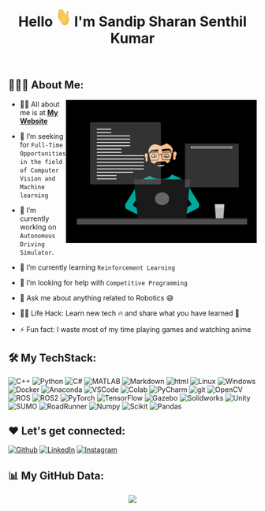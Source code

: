 <h1 align="center">Hello   <img src="https://raw.githubusercontent.com/ABSphreak/ABSphreak/master/gifs/Hi.gif" width="30px" height="40px">   I'm Sandip Sharan Senthil Kumar</h1>


<!-- <div align="center">
  <img src ="./banner.png" />
  
</div> -->

 <br/>

## 👨🏻‍💻 About Me:

<img  src="./thoughtworks-gif_dribbble.gif" height="290px" align="right" />

- 🙋‍♂️ All about me is at **[My Website](https://sandipsharan.vercel.app/)**

- 👯 I’m seeking for `Full-Time Opportunities in the field of Computer Vision and Machine learning`

- 🔭 I’m currently working on `Autonomous Driving Simulator`.

- 🌱 I’m currently learning `Reinforcement Learning`

- 🤔 I’m looking for help with `Competitive Programming`

- 💬 Ask me about anything related to Robotics :sweat_smile:

- 👨‍💻 Life Hack: Learn new tech :fire: and share what you have learned :tada:

- ⚡ Fun fact: I waste most of my time playing games and watching anime

## 🛠️ My TechStack:

<p>
<img alt="C++" src="https://img.shields.io/badge/C%2B%2B-00599C?style=for-the-badge&logo=c%2B%2B&logoColor=white" height="25px"/>
<img alt="Python" src="https://img.shields.io/badge/Python-14354C?style=for-the-badge&logo=python&logoColor=white" height="25px"/>
<img alt="C#" src="https://img.shields.io/badge/C%23-8A2BE2?color=green" height="25px">
<img alt="MATLAB" src="https://img.shields.io/badge/MATLAB-0072C1?style=for-the-badge&logo=matlab&logoColor=white" height="25px">
<img alt="Markdown" src="https://img.shields.io/badge/Markdown-000000?style=for-the-badge&logo=markdown&logoColor=white"  height="25px"/>
<img alt="html" src="https://img.shields.io/badge/HTML5-E34F26?style=for-the-badge&logo=html5&logoColor=white" height="25px"/>

<img alt="Linux" src="https://img.shields.io/badge/Linux-8A2BE2?logo=linux&logoColor=white&color=%23FCC624" height="25px"/>
<img alt="Windows" src="https://img.shields.io/badge/Windows-8A2BE2?logo=windows10&logoColor=white&color=%230078D4" height="25px"/>
<img alt="Docker" src="https://img.shields.io/badge/Docker-8A2BE2?logo=docker&logoColor=white&color=%232496ED" height="25px"/>
<img alt="Anaconda" src="https://img.shields.io/badge/Anaconda-8A2BE2?logo=anaconda&logoColor=white&color=%2344A833" height="25px"/>
<img alt="VSCode" src="https://img.shields.io/badge/VS%20Code-8A2BE2?logo=visualstudiocode&logoColor=white&color=%23007ACC" height="25px"/>
<img alt="Colab" src="https://img.shields.io/badge/Google%20Colab-8A2BE2?logo=googlecolab&logoColor=white&color=%23F9AB00" height="25px"/>
<img alt="PyCharm" src="https://img.shields.io/badge/PyCharm-8A2BE2?logo=pycharm&logoColor=white&color=%23000000" height="25px"/>

<img alt="git" src="https://img.shields.io/badge/-Git-F05032?style=flat-square&logo=git&logoColor=white" height="25px"/>

<img alt="OpenCV" src="https://img.shields.io/badge/OpenCV-27338e?style=for-the-badge&logo=OpenCV&logoColor=white" height="25px">
<img alt="ROS" src="https://img.shields.io/badge/ROS-22314E?style=for-the-badge&logo=ROS&logoColor=white" height="25px">
<img alt="ROS2" src="https://img.shields.io/badge/ROS2-22314E?style=for-the-badge&logo=ROS&logoColor=white" height="25px">
<img alt="PyTorch" src="https://img.shields.io/badge/PyTorch-EE4C2C?style=for-the-badge&logo=PyTorch&logoColor=white" height="25px">
<img alt="TensorFlow" src="https://img.shields.io/badge/TensorFlow-FF6F00?style=for-the-badge&logo=tensorflow&logoColor=white" height="25px">
<img alt="Gazebo" src="https://img.shields.io/badge/Gazebo-3D-62965A?style=for-the-badge&logo=gazebo&logoColor=white" height="25px">
<img alt="Solidworks" src="https://img.shields.io/badge/SolidWorks-8A2BE2?logo=dassaultsystemes&logoColor=white&color=%23005386" height="25px">
<img alt="Unity" src="https://img.shields.io/badge/Unity-8A2BE2?logo=unity&logoColor=white&color=%23FFFFFF" height="25px">
<img alt="SUMO" src="https://img.shields.io/badge/SUMO-8A2BE2?logoColor=white&color=Green" height="25px">
<img alt="RoadRunner" src="https://img.shields.io/badge/RoadRunner-8A2BE2?logoColor=white&color=yellow" height="25px">

<img alt="Numpy" src="https://img.shields.io/badge/Numpy-777BB4?style=for-the-badge&logo=numpy&logoColor=white">
<img alt="Scikit" src="https://img.shields.io/badge/scikit_learn-F7931E?style=for-the-badge&logo=scikit-learn&logoColor=white">
<img alt="Pandas" src="https://img.shields.io/badge/Pandas-2C2D72?style=for-the-badge&logo=pandas&logoColor=white"> 

</p>

## ❤️ Let's get connected:

<p><a href="https://sandipsharan.vercel.app/" target="_blank"><img alt="Github" src="https://img.shields.io/badge/My%20Portfolio-8A2BE2" height="30px" /></a> <a href="https://www.linkedin.com/in/sandipsharan/" target="_blank"><img alt="LinkedIn" src="https://img.shields.io/badge/linkedin-%230077B5.svg?&style=for-the-badge&logo=linkedin&logoColor=white"  height="30px"/></a> <a href="https://www.instagram.com/p.i.k.a__c.h.u" target="_blank"><img alt="Instagram" src="https://img.shields.io/badge/Instagram-E4405F?style=for-the-badge&logo=instagram&logoColor=white"  height="30px"/></a>
</p>


## 📊 My GitHub Data:

<div align="center">
  <!-- <img align="left" width=47% src="https://github-readme-stats.vercel.app/api?username=sandipsharan&theme=dark"/> -->
  <img align="center" src="https://github-readme-stats.vercel.app/api?username=sandipsharan&theme=dark&show_ocons=true" />
</div>
